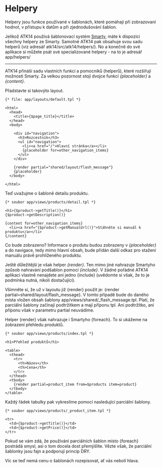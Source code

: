 Helpery
=======

Helpery jsou funkce používané v šablonách, které pomáhají při zobrazovaní hodnot, v přístupu k datům a při zjednodušování šablon.

Jelikož ATK14 používá šablonovací systém [Smarty](http://www.smarty.net/), máte k dispozici všechny helpery ze Smarty.
Samotné ATK14 pak obsahuje svou sadu helperů (viz adresář atk14/src/atk14/helpers/).
No a konečně do své aplikace si můžete psát své specializované helpery - na to je adresář app/helpers/

----------------------------------------------------------------------------------------------------------------------------------

ATK14 přináší sadu vlastních funkcí a pomocníků (helperů), které rozšiřují možnosti Smarty.
Za velkou pozornost stojí dvojce funkcí *{placeholder}* a *{content}*.

Přadstavte si takovýto layout.

    {* file: app/layouts/default.tpl *}
    
    <html>
      <head>
        <title>{$page_title}</title>
      </head>
      <body>

        <div id="navigation">
          <h3>Rozcestník</h3>
          <ul id="navigation">
            <li><a href="/">Hlavní stránka</a></li>
            {placeholder for=other_navigation_items}
          </ul>
        </div>

        {render partial="shared/layout/flash_message"}
        {placeholder}
      </body>

    </html>

Teď uvažujme o šabloně detailu produktu.

    {* soubor app/views/products/detail.tpl *}

    <h1>{$product->getTitle()}</h1>
    {$product->getDescription()}

    {content for=other_navigation_items}
      <li><a href="{$product->getManualUrl()}">Stáhněte si manuál k produktu</a></li>
    {/content}

Co bude zobrazeno? Informace o produtu budou zobrazeny v *{placeholder}* a do navigace, tedy mimo hlavní obsah, bude přidán další odkaz pro stažení manuálu právě prohlíženého produktu.

Ještě důležitější je však helper *{render}*. Ten mimo jiné nahrazuje Smartyho způsob nahravání podšablon pomocí *{include}*. V žádné pořádné ATK14 aplikaci vlastně nenajdete ani jedno
{include} (uvědomte si však, že to je podmínka nutná, nikoli dostačující).

Všimněte si, že už v layoutu již {render} použit je: {render partial=shared/layout/flash_message}. V tomto případě bude do daného místa vložen obsah šablony app/views/shared/\_flash\_message.tpl.
Platí, že parciální šablony začínají podtržítkem a mají příponu tpl. Ani podtržítko, ani příponu však v parametru partial neuvádíme.

Helper {render} však nahrazuje i Smartyho {foreach}. To si ukážeme na zobrazení přehledu produktů.

    {* soubor app/views/products/index.tpl *}

    <h1>Přehled produktů</h1>
  
    <table>
      <thead>
        <tr>
          <th>Název</th>
          <th>Cena</th>
        </tr>
      </thead>
      <tbody>
        {render partial=product_item from=$products item=product}
      </tbody>
    </table>

Každý řádek tabulky pak vykreslíme pomocí nasledující parciální šablony.

    {* soubor app/views/products/_product_item.tpl *}
    
    <tr>
      <td>{$product->getTitle()}</td>
      <td>{$product->getPrice()}</td>
    </tr>

Pokud se vám zdá, že používání parciálních šablon místo {foreach} postrádá smysl, asi o tom docela dost přemýšlíte. Vězte však, že parciální šablonky jsou fajn a podporují princip DRY.

Víc se teď nemá cenu o šablonách rozepisovat, ať vás nebolí hlava.
